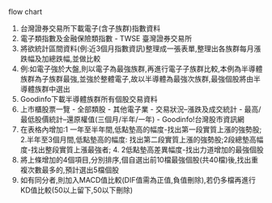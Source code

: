 flow chart
1. 台灣證券交易所下載電子(含子族群)指數資料
2. 電子類指數及金融保險類指數 - TWSE 臺灣證券交易所
3. 將欲統計區間資料(例:近3個月指數資訊)整理成一張表單,整理出各族群每月漲跌幅及加總跌幅,並做比較
4. 例:如電子強於大盤,則以電子為最強族群,再進行電子子族群比較,本例為半導體族群為子族群最強,並強於整體電子,故以半導體為最強次族群,最強個股將由半導體族群中選出
5. Goodinfo下載半導體族群所有個股交易資料
6. 上市櫃股票一覽 - 全部類股 - 其他電子業 - 交易狀況–漲跌及成交統計 - 最高/最低股價統計–還原權值(三個月/半年/一年) - Goodinfo!台灣股市資訊網
7. 在表格內增加:1 一年至半年間,低點墊高的幅度-找出第一段實質上漲的強勢股;   2.半年至3個月間,低點墊高的幅度: 找出第二段實質上漲的強勢股;2段總墊高幅度-找出整段實質上漲最強者;  4. 2低點墊高差異幅度-找出力道增加的最強個股
8. 將上條增加的4個項目,分別排序,個自選出前10檔最強個股(共40檔)後,找出重複次數最多的,預計選出5檔個股
9. 如有同分者,則加入MACD值比較(DIF值需為正值,負值刪除),若仍多檔再進行KD值比較(50以上留下,50以下刪除)

